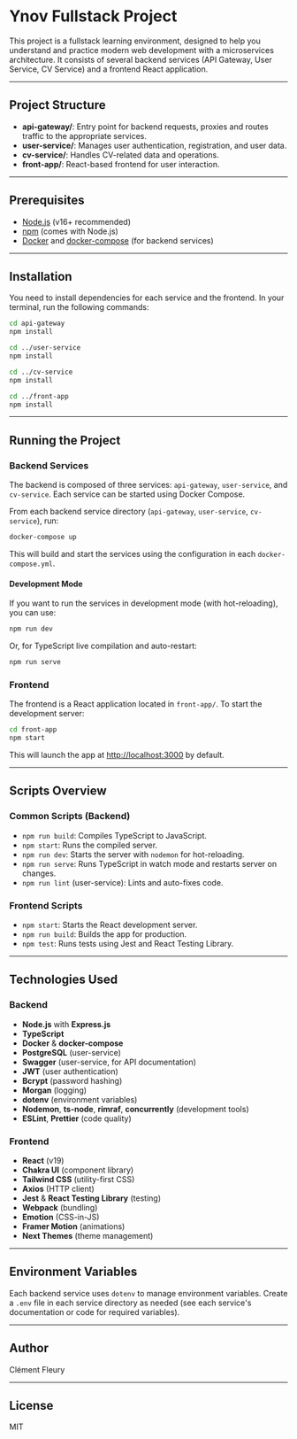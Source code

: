 # Ynov Fullstack Project

This project is a fullstack learning environment, designed to help you understand and practice modern web development with a microservices architecture. It consists of several backend services (API Gateway, User Service, CV Service) and a frontend React application.

---

## Project Structure

- **api-gateway/**: Entry point for backend requests, proxies and routes traffic to the appropriate services.
- **user-service/**: Manages user authentication, registration, and user data.
- **cv-service/**: Handles CV-related data and operations.
- **front-app/**: React-based frontend for user interaction.

---

## Prerequisites

- [Node.js](https://nodejs.org/) (v16+ recommended)
- [npm](https://www.npmjs.com/) (comes with Node.js)
- [Docker](https://www.docker.com/) and [docker-compose](https://docs.docker.com/compose/) (for backend services)

---

## Installation

You need to install dependencies for each service and the frontend. In your terminal, run the following commands:

```bash
cd api-gateway
npm install

cd ../user-service
npm install

cd ../cv-service
npm install

cd ../front-app
npm install
```

---

## Running the Project

### Backend Services

The backend is composed of three services: `api-gateway`, `user-service`, and `cv-service`. Each service can be started using Docker Compose.

From each backend service directory (`api-gateway`, `user-service`, `cv-service`), run:

```bash
docker-compose up
```

This will build and start the services using the configuration in each `docker-compose.yml`.

#### Development Mode

If you want to run the services in development mode (with hot-reloading), you can use:

```bash
npm run dev
```

Or, for TypeScript live compilation and auto-restart:

```bash
npm run serve
```

### Frontend

The frontend is a React application located in `front-app/`. To start the development server:

```bash
cd front-app
npm start
```

This will launch the app at [http://localhost:3000](http://localhost:3000) by default.

---

## Scripts Overview

### Common Scripts (Backend)

- `npm run build`: Compiles TypeScript to JavaScript.
- `npm start`: Runs the compiled server.
- `npm run dev`: Starts the server with `nodemon` for hot-reloading.
- `npm run serve`: Runs TypeScript in watch mode and restarts server on changes.
- `npm run lint` (user-service): Lints and auto-fixes code.

### Frontend Scripts

- `npm start`: Starts the React development server.
- `npm run build`: Builds the app for production.
- `npm test`: Runs tests using Jest and React Testing Library.

---

## Technologies Used

### Backend

- **Node.js** with **Express.js**
- **TypeScript**
- **Docker** & **docker-compose**
- **PostgreSQL** (user-service)
- **Swagger** (user-service, for API documentation)
- **JWT** (user authentication)
- **Bcrypt** (password hashing)
- **Morgan** (logging)
- **dotenv** (environment variables)
- **Nodemon**, **ts-node**, **rimraf**, **concurrently** (development tools)
- **ESLint**, **Prettier** (code quality)

### Frontend

- **React** (v19)
- **Chakra UI** (component library)
- **Tailwind CSS** (utility-first CSS)
- **Axios** (HTTP client)
- **Jest** & **React Testing Library** (testing)
- **Webpack** (bundling)
- **Emotion** (CSS-in-JS)
- **Framer Motion** (animations)
- **Next Themes** (theme management)

---

## Environment Variables

Each backend service uses `dotenv` to manage environment variables. Create a `.env` file in each service directory as needed (see each service's documentation or code for required variables).

---

## Author

Clément Fleury

---

## License

MIT

